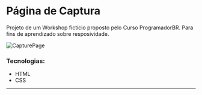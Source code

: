 <h1>Página de Captura</h1>
<p>Projeto de um Workshop fictício proposto pelo Curso ProgramadorBR.
   Para fins de aprendizado sobre resposividade.
</p>
<img alt="CapturePage" title="Page" src="./assets/Animação.gif">


### Tecnologias:

- HTML
- CSS
---
